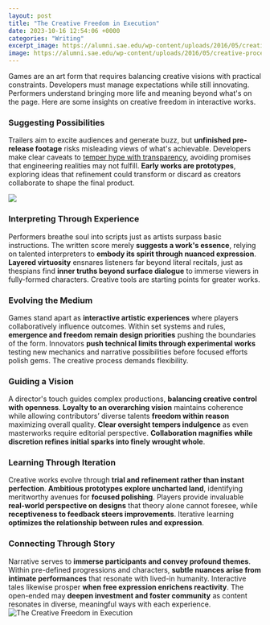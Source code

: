 ```yaml
---
layout: post
title: "The Creative Freedom in Execution"
date: 2023-10-16 12:54:06 +0000
categories: "Writing"
excerpt_image: https://alumni.sae.edu/wp-content/uploads/2016/05/creative-process.jpg
image: https://alumni.sae.edu/wp-content/uploads/2016/05/creative-process.jpg
---
```


Games are an art form that requires balancing creative visions with practical constraints. Developers must manage expectations while still innovating. Performers understand bringing more life and meaning beyond what's on the page. Here are some insights on creative freedom in interactive works.
### Suggesting Possibilities 
Trailers aim to excite audiences and generate buzz, but **unfinished pre-release footage** risks misleading views of what's achievable. Developers make clear caveats to [temper hype with transparency](https://store.fi.io.vn/dog-breed-schipperke-funny-s-for-dog-lovers348-2), avoiding promises that engineering realities may not fulfill. **Early works are prototypes**, exploring ideas that refinement could transform or discard as creators collaborate to shape the final product.

![](https://s9864.pcdn.co/wp-content/uploads/2021/06/creative-process-5-stages-of-creativity-scaled.jpg)
### Interpreting Through Experience  
Performers breathe soul into scripts just as artists surpass basic instructions. The written score merely **suggests a work's essence**, relying on talented interpreters to **embody its spirit through nuanced expression**. **Layered virtuosity** ensnares listeners far beyond literal recitals, just as thespians find **inner truths beyond surface dialogue** to immerse viewers in fully-formed characters. Creative tools are starting points for greater works.
### Evolving the Medium  
Games stand apart as **interactive artistic experiences** where players collaboratively influence outcomes. Within set systems and rules, **emergence and freedom remain design priorities** pushing the boundaries of the form. Innovators **push technical limits through experimental works** testing new mechanics and narrative possibilities before focused efforts polish gems. The creative process demands flexibility. 
### Guiding a Vision
A director's touch guides complex productions, **balancing creative control with openness**. **Loyalty to an overarching vision** maintains coherence while allowing contributors’ diverse talents **freedom within reason** maximizing overall quality. **Clear oversight tempers indulgence** as even masterworks require editorial perspective. **Collaboration magnifies while discretion refines initial sparks into finely wrought whole**.
### Learning Through Iteration 
Creative works evolve through **trial and refinement rather than instant perfection**. **Ambitious prototypes explore uncharted land**, identifying meritworthy avenues for **focused polishing**. Players provide invaluable **real-world perspective on designs** that theory alone cannot foresee, while **receptiveness to feedback steers improvements**. Iterative learning **optimizes the relationship between rules and expression**.
### Connecting Through Story
Narrative serves to **immerse participants and convey profound themes**. Within pre-defined progressions and characters, **subtle nuances arise from intimate performances** that resonate with lived-in humanity. Interactive tales likewise prosper **when free expression enrichens reactivity**. The open-ended may **deepen investment and foster community** as content resonates in diverse, meaningful ways with each experience.
![The Creative Freedom in Execution](https://alumni.sae.edu/wp-content/uploads/2016/05/creative-process.jpg)